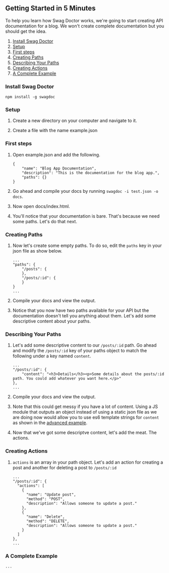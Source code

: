 ## Getting Started in 5 Minutes

To help you learn how Swag Doctor works, we're going to start creating API documentation for a blog. We won't create complete documentation but you should get the idea.

1. [Install Swag Doctor](#install-swagdoc)
1. [Setup](#setup)
1. [First steps](#first-steps)
1. [Creating Paths](#creating-paths)
1. [Describing Your Paths](#describing-your-paths)
1. [Creating Actions](#creating-actions)
1. [A Complete Example](#a-complete-example) 

### <a name="install-swagdoc">Install Swag Doctor</a>
	npm install -g swagdoc

### <a name="setup">Setup</a>
1. Create a new directory on your computer and navigate to it.

2. Create a file with the name example.json

### <a name="first-steps">First steps</a>

1. Open example.json and add the following.

	```
	{
		"name": "Blog App Documentation",
		"description": "This is the documentation for the blog app.",
		"paths": {}
	}
	```
	
2. Go ahead and compile your docs by running `swagdoc -i test.json -o docs`.

3. Now open docs/index.html.

4. You'll notice that your documentation is bare. That's because we need some paths. Let's do that next.

### <a name="creating-paths">Creating Paths</a>

1. Now let's create some empty paths. To do so, edit the ```paths``` key in your json file as show below.

	```
	...
	"paths": {
		"/posts": {
		},
	    "/posts/:id": {
		}
	}
	...
	```
2. Compile your docs and view the output.
3. Notice that you now have two paths available for your API but the documentation doesn't tell you anything about them. Let's add some descriptive content about your paths.

### <a name="describing-your-paths">Describing Your Paths</a>
1. Let's add some descriptive content to our ```/posts/:id``` path. Go ahead and modify the ```/posts/:id``` key of your paths object to match the following under a key named ```content```.

	```
	...
	"/posts/:id": {
		"content": "<h3>Details</h3><p>Some details about the posts/:id path. You could add whatever you want here.</p>"
	},
	...
	```
	
2. Compile your docs and view the output.
3. Note that this could get messy if you have a lot of content. Using a JS module that outputs an object instead of using a static json file as we are doing now would allow you to use es6 template strings for ```content``` as shown in the [advanced example](./examples/advanced.js).
4. Now that we've got some descriptve content, let's add the meat. The actions.

### <a name="creating-actions">Creating Actions</a>
1. ```actions``` is an array in your path object. Let's add an action for creating a post and another for deleting a post to ```/posts/:id```

	```
	...
	"/posts/:id": {
      "actions": [
        {
          "name": "Update post",
          "method": "POST",
          "description": "Allows someone to update a post."
        },
        {
          "name": "Delete",
          "method": "DELETE",
          "description": "Allows someone to update a post."
        }
      ]
	},
	...
	
### <a name="a-complete-example">A Complete Example</a>
```
...
```